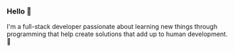 ### Hello 👋

I'm a full-stack developer passionate about learning new things through programming that help create solutions that add up to human development. 🚀

